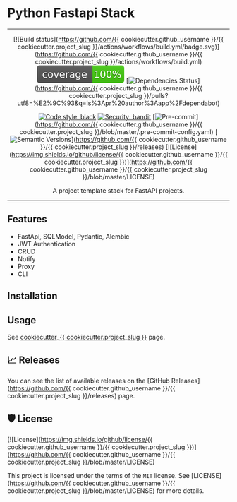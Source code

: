 # Python Fastapi Stack

---

<div align="center">

[![Build status](https://github.com/{{ cookiecutter.github_username }}/{{ cookiecutter.project_slug }}/actions/workflows/build.yml/badge.svg)](https://github.com/{{ cookiecutter.github_username }}/{{ cookiecutter.project_slug }}/actions/workflows/build.yml)
![Coverage Report](assets/images/coverage.svg)
[![Dependencies Status](https://img.shields.io/badge/dependencies-up%20to%20date-brightgreen.svg)](https://github.com/{{ cookiecutter.github_username }}/{{ cookiecutter.project_slug }}/pulls?utf8=%E2%9C%93&q=is%3Apr%20author%3Aapp%2Fdependabot)

[![Code style: black](https://img.shields.io/badge/code%20style-black-000000.svg)](https://github.com/psf/black)
[![Security: bandit](https://img.shields.io/badge/security-bandit-green.svg)](https://github.com/PyCQA/bandit)
[![Pre-commit](https://img.shields.io/badge/pre--commit-enabled-brightgreen?logo=pre-commit&logoColor=white)](https://github.com/{{ cookiecutter.github_username }}/{{ cookiecutter.project_slug }}/blob/master/.pre-commit-config.yaml)
[![Semantic Versions](https://img.shields.io/badge/%20%20%F0%9F%93%A6%F0%9F%9A%80-semantic--versions-e10079.svg)](https://github.com/{{ cookiecutter.github_username }}/{{ cookiecutter.project_slug }}/releases)
[![License](https://img.shields.io/github/license/{{ cookiecutter.github_username }}/{{ cookiecutter.project_slug }})](https://github.com/{{ cookiecutter.github_username }}/{{ cookiecutter.project_slug }}/blob/master/LICENSE)


A project template stack for FastAPI projects.

</div>

---

## Features
- FastApi, SQLModel, Pydantic, Alembic
- JWT Authentication
- CRUD
- Notify
- Proxy
- CLI


## Installation

## Usage
<!-- TODO: Update with Cookicutter Template -->
See [cookiecutter_{{ cookiecutter.project_slug }}]() page.


## 📈 Releases

You can see the list of available releases on the [GitHub Releases](https://github.com/{{ cookiecutter.github_username }}/{{ cookiecutter.project_slug }}/releases) page.

## 🛡 License

[![License](https://img.shields.io/github/license/{{ cookiecutter.github_username }}/{{ cookiecutter.project_slug }})](https://github.com/{{ cookiecutter.github_username }}/{{ cookiecutter.project_slug }}/blob/master/LICENSE)

This project is licensed under the terms of the `MIT` license. See [LICENSE](https://github.com/{{ cookiecutter.github_username }}/{{ cookiecutter.project_slug }}/blob/master/LICENSE) for more details.
